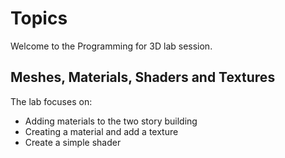 # Topics

Welcome to the Programming for 3D lab session.

## Meshes, Materials, Shaders and Textures

The lab focuses on:

+ Adding materials to the two story building
+ Creating a material and add a texture
+ Create a simple shader
